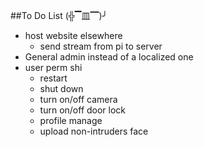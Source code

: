 ##To Do List (╬▔皿▔)╯
- host website elsewhere
    - send stream from pi to server
- General admin instead of a localized one
- user perm shi
    - restart
    - shut down
    - turn on/off camera
    - turn on/off door lock
    - profile manage
    - upload non-intruders face
    